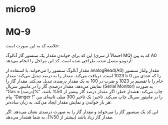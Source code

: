 # micro9
# MQ-9
خلاصه کد به این صورت است:

این کد برای خواندن مقدار یک سنسور گاز آنالوگ (احتمالاً از سری MQ) که به پین A0 آردوینو متصل شده، طراحی شده است. کد این مراحل را انجام می‌دهد:

مقدار آنالوگ سنسور را می‌خواند: با استفاده از analogRead(A0) مقدار ولتاژ سنسور را که عددی بین 0 تا 1023 است، دریافت می‌کند.
مقدار را به درصد تبدیل می‌کند: مقدار خام را با تقسیم بر 1023 و ضرب در 100 به یک مقدار درصدی تبدیل می‌کند.
مقدار گاز را نمایش می‌دهد: مقدار درصدی گاز را در مانیتور سریال (Serial Monitor) به صورت “Gas = [درصد]%” چاپ می‌کند.
هشدار خطر: اگر مقدار درصد گاز بیشتر از 50% باشد، پیام “Danger !” را در مانیتور سریال چاپ می‌کند.
تاخیر: یک تاخیر 300 میلی ثانیه‌ای بین هر بار خواندن و نمایش مقدار ایجاد می‌کند.
به زبان ساده‌تر:

این کد یک سنسور گاز را می‌خواند و مقدار گاز را به صورت درصدی نشان می‌دهد. اگر مقدار گاز زیاد باشد (بیشتر از 50%)، به شما هشدار می‌دهد.
